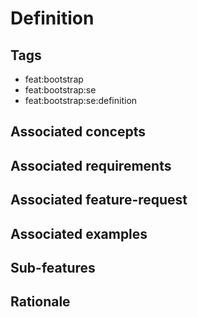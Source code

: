 # Definition



## Tags

- feat:bootstrap
- feat:bootstrap:se
- feat:bootstrap:se:definition

## Associated concepts

## Associated requirements

## Associated feature-request

## Associated examples

## Sub-features

## Rationale